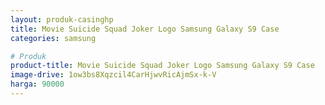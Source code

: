 ```yaml
---
layout: produk-casinghp
title: Movie Suicide Squad Joker Logo Samsung Galaxy S9 Case
categories: samsung

# Produk
product-title: Movie Suicide Squad Joker Logo Samsung Galaxy S9 Case
image-drive: 1ow3bs8Xqzcil4CarHjwvRicAjmSx-k-V
harga: 90000
---
```

